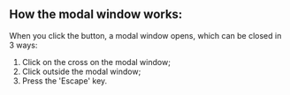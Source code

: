 ## How the modal window works:
When you click the button, a modal window opens, which can be closed in 3 ways: 
1) Click on the cross on the modal window;
2) Click outside the modal window;
3) Press the 'Escape' key.
